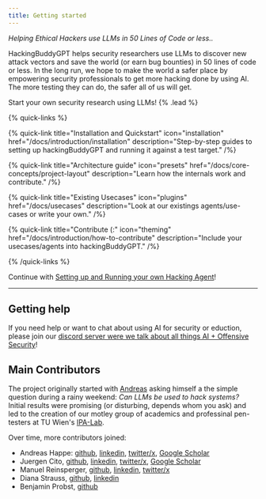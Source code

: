 ```yaml
---
title: Getting started
---
```


*Helping Ethical Hackers use LLMs in 50 Lines of Code or less..*

HackingBuddyGPT helps security researchers use LLMs to discover new attack vectors and save the world (or earn bug bounties) in 50 lines of code or less. In the long run, we hope to make the world a safer place by empowering security  professionals to get more hacking done by using AI. The more testing they can do, the safer all of us will get.

Start your own security research using LLMs! {% .lead %}

{% quick-links %}

{% quick-link title="Installation and Quickstart" icon="installation" href="/docs/introduction/installation" description="Step-by-step guides to setting up hackingBuddyGPT and running it against a test target." /%}

{% quick-link title="Architecture guide" icon="presets" href="/docs/core-concepts/project-layout" description="Learn how the internals work and contribute." /%}

{% quick-link title="Existing Usecases" icon="plugins" href="/docs/usecases" description="Look at our existings agents/use-cases or write your own." /%}

{% quick-link title="Contribute (:" icon="theming" href="/docs/introduction/how-to-contribute" description="Include your usecases/agents into hackingBuddyGPT." /%}

{% /quick-links %}

Continue with [Setting up and Running your own Hacking Agent](/docs/introduction/installation)!

---

## Getting help

If you need help or want to chat about using AI for security or eduction, please join our [discord server were we talk about all things AI + Offensive Security](https://discord.gg/vr4PhSM8yN)!

## Main Contributors

The project originally started with [Andreas](https://github.com/andreashappe) asking himself a the simple question during a rainy weekend: *Can LLMs be used to hack systems?* Initial results were promising (or disturbing, depends whom you ask) and led to the creation of our motley group of academics and professinal pen-testers at TU Wien's [IPA-Lab](https://ipa-lab.github.io/).

Over time, more contributors joined:

- Andreas Happe: [github](https://github.com/andreashappe), [linkedin](https://at.linkedin.com/in/andreashappe), [twitter/x](https://twitter.com/andreashappe), [Google Scholar](https://scholar.google.at/citations?user=Xy_UZUUAAAAJ&hl=de)
- Juergen Cito, [github](https://github.com/citostyle), [linkedin](https://at.linkedin.com/in/jcito), [twitter/x](https://twitter.com/citostyle), [Google Scholar](https://scholar.google.ch/citations?user=fj5MiWsAAAAJ&hl=en)
- Manuel Reinsperger, [github](https://github.com/Neverbolt), [linkedin](https://www.linkedin.com/in/manuel-reinsperger-7110b8113/), [twitter/x](https://twitter.com/neverbolt)
- Diana Strauss, [github](https://github.com/DianaStrauss), [linkedin](https://www.linkedin.com/in/diana-s-a853ba20a/)
- Benjamin Probst, [github](https://github.com/Qsan1)
